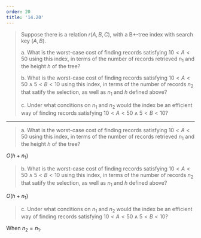 ```yaml
---
order: 20
title: '14.20'
---
```

> Suppose there is a relation $r(A,B,C)$, with a B+-tree index with search key 
> $(A, B)$. 
> 
> a. What is the worst-case cost of finding records satisfying $10 < A < 50$
> using this index, in terms of the number of records retrieved $n_1$ and the 
> height $h$ of the tree? 
> 
> b. What is the worst-case cost of finding records satisfying $10 < A < 50 \wedge 5 < B < 10$
> using this index, in terms of the number of records $n_2$ that satify the selection, as 
> well as $n_1$ and $h$ defined above? 
> 
> c. Under what conditions on $n_1$ and $n_2$ would the index be an efficient way
> of finding records satisfying $10 < A < 50 \wedge 5 < B < 10$? 

--------------------------------

> a. What is the worst-case cost of finding records satisfying $10 < A < 50$
> using this index, in terms of the number of records retrieved $n_1$ and the 
> height $h$ of the tree? 

$O(h + n_1)$

> b. What is the worst-case cost of finding records satisfying $10 < A < 50 \wedge 5 < B < 10$
> using this index, in terms of the number of records $n_2$ that satify the selection, as 
> well as $n_1$ and $h$ defined above? 

$O(h + n_1)$

> c. Under what conditions on $n_1$ and $n_2$ would the index be an efficient way
> of finding records satisfying $10 < A < 50 \wedge 5 < B < 10$? 

When $n_2 = n_1$.